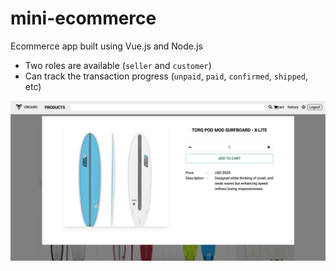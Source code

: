 # mini-ecommerce

Ecommerce app built using Vue.js and Node.js
- Two roles are available (`seller` and `customer`)
- Can track the transaction progress (`unpaid`, `paid`, `confirmed`, `shipped`, etc)

<img src="./mini-ecommerce.png">
